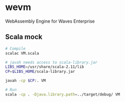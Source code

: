 # wevm

WebAssembly Engine for Waves Enterprise 

## Scala mock

```sh
# Compile
scalac VM.scala

# javah needs access to scala-library.jar
LIBS_HOME=/usr/share/scala-2.11/lib
CP=$LIBS_HOME/scala-library.jar

javah -cp $CP:. VM
```

```sh
# Run
scala -cp . -Djava.library.path=../target/debug/ VM
```
